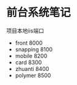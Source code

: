 # 前台系统笔记

项目本地iis端口

- front 8000
- snapping 8100
- mobile 8200
- card 8300
- zhuanti 8400
- polymer 8500

